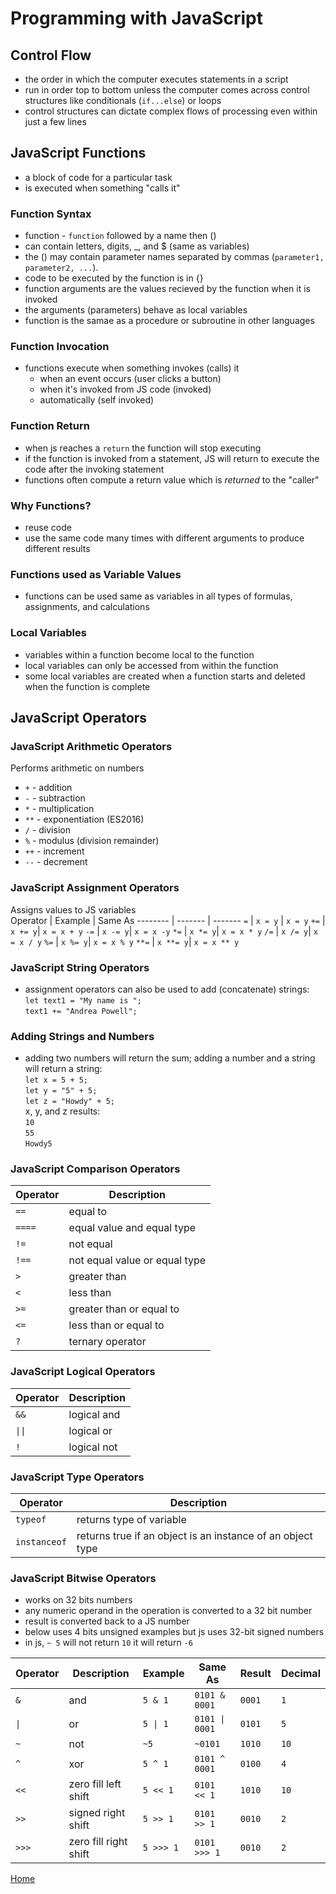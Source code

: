 # Programming with JavaScript

## Control Flow
* the order in which the computer executes statements in a script
* run in order top to bottom unless the computer comes across control structures like conditionals (`if...else`) or loops
* control structures can dictate complex flows of processing even within just a few lines

## JavaScript Functions
* a block of code for a particular task
* is executed when something "calls it"

### Function Syntax
* function - `function` followed by a name then ()
* can contain letters, digits, _, and $ (same as variables) 
* the () may contain parameter names separated by commas (`parameter1, parameter2, ...`).
* code to be executed by the function is in {}
* function arguments are the values recieved by the function when it is invoked
* the arguments (parameters) behave as local variables
* function is the samae as a procedure or subroutine in other languages

### Function Invocation
* functions execute when something invokes (calls) it
  * when an event occurs (user clicks a button)
  * when it's invoked from JS code (invoked)
  * automatically (self invoked)

### Function Return
* when js reaches a `return` the function will stop executing
* if the function is invoked from a statement, JS will return to execute the code after the invoking statement
* functions often compute a return value which is *returned* to the "caller"

### Why Functions?
* reuse code
* use the same code many times with different arguments to produce different results

### Functions used as Variable Values
* functions can be used same as variables in all types of formulas, assignments, and calculations

### Local Variables
* variables within a function become local to the function
* local variables can only be accessed from within the function
* some local variables are created when a function starts and deleted when the function is complete

## JavaScript Operators

### JavaScript Arithmetic Operators
Performs arithmetic on numbers
* `+` - addition
* `-` - subtraction
* `*` - multiplication
* `**` - exponentiation (ES2016)
* `/` - division
* `%` - modulus (division remainder)
* `++` - increment
* `--` - decrement

### JavaScript Assignment Operators
Assigns values to JS variables  
Operator | Example | Same As
-------- | ------- | -------
`=`      | `x = y` | `x = y`
`+=`     | `x += y`| `x = x + y`
`-=`     | `x -= y`| `x = x -y`
`*=`     | `x *= y`| `x = x * y`
`/=`     | `x /= y`| `x = x / y`
`%=`     | `x %= y`| `x = x % y`
`**=`    | `x **= y`| `x = x ** y`

### JavaScript String Operators
* assignment operators can also be used to add (concatenate) strings:   
`let text1 = "My name is ";`  
`text1 += "Andrea Powell";`

### Adding Strings and Numbers
* adding two numbers will return the sum; adding a number and a string will return a string:  
`let x = 5 + 5;`  
`let y = "5" + 5;`  
`let z = "Howdy" + 5;`  
x, y, and z results:  
`10`  
`55`  
`Howdy5`  

### JavaScript Comparison Operators

Operator | Description
-------- | ----------
`==`     | equal to
`====`   | equal value and equal type
`!=`     | not equal
`!==`    | not equal value or equal type
`>`      | greater than
`<`      | less than
`>=`     | greater than or equal to
`<=`     | less than or equal to
`?`      | ternary operator

### JavaScript Logical Operators
Operator | Description
-------- | -----------
`&&`     | logical and
`\|\|`   | logical or
`!`      | logical not  

### JavaScript Type Operators
Operator     | Description
--------     | --------
`typeof`     | returns type of variable
`instanceof` | returns true if an object is an instance of an object type

### JavaScript Bitwise Operators
* works on 32 bits numbers
* any numeric operand in the operation is converted to a 32 bit number
* result is converted back to a JS number  
* below uses 4 bits unsigned examples but js uses 32-bit signed numbers
* in js, `~ 5` will not return `10` it will return `-6`

Operator | Description          | Example  | Same As       | Result | Decimal
-------- | ----------           | -------  | -------       | ------ | -------
`&`      | and                  | `5 & 1`  | `0101 & 0001` | `0001` | `1`
`\|`     | or                   | `5 \| 1` | `0101 \| 0001`| `0101` | `5`
`~`      | not                  | `~5`     | `~0101`       | `1010` | `10`
`^`      | xor                  | `5 ^ 1`  | `0101 ^ 0001` | `0100` | `4`
`<<`     | zero fill left shift | `5 << 1` | `0101 << 1`   | `1010` | `10`
`>>`     | signed right shift   | `5 >> 1` | `0101 >> 1`   | `0010` | `2`
`>>>`    | zero fill right shift| `5 >>> 1`| `0101 >>> 1`  | `0010` | `2`

[Home](reading-notes.md)
